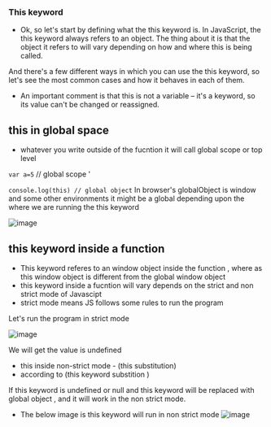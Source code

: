 ### This keyword

- Ok, so let's start by defining what the this keyword is. In JavaScript, the this keyword always refers to an object. The thing about it is that the object it refers to will vary depending on how and where this is being called.

And there's a few different ways in which you can use the this keyword, so let's see the most common cases and how it behaves in each of them.

- An important comment is that this is not a variable – it's a keyword, so its value can't be changed or reassigned.

## this in global space
- whatever you write outside of the fucntion it will call global scope or top level

`var a=5` // global scope '

`console.log(this) // global object`
In browser's globalObject is window and some other environments it might be a global depending upon the where we are running the this keyword

![image](https://github.com/venkatdas/javascript-advanced/assets/43024084/6f4a8ca3-3592-4af8-9278-5491e61cff48)

## this  keyword inside a function
- This keyword referes to an window object inside the function , where as this window object is different from the global window object
- this keyword inside a fucntion will vary depends on the strict and non strict mode of Javascipt
- strict mode means JS follows some rules to run the program

Let's run the program in strict mode 

![image](https://github.com/venkatdas/javascript-advanced/assets/43024084/b601f48e-daff-4ea2-98b4-02c93cad1d0f)

We will get the value is undefined
- this inside non-strict mode - (this substitution)
- according to (this keyword substition )

If this keyword is undefined or null and this keyword will be replaced with global object ,  and it will work in the non strict mode.


- The below image is this keyword will run in non strict mode
![image](https://github.com/venkatdas/javascript-advanced/assets/43024084/ae2557ac-c11d-40e4-b623-287019d9e347)




